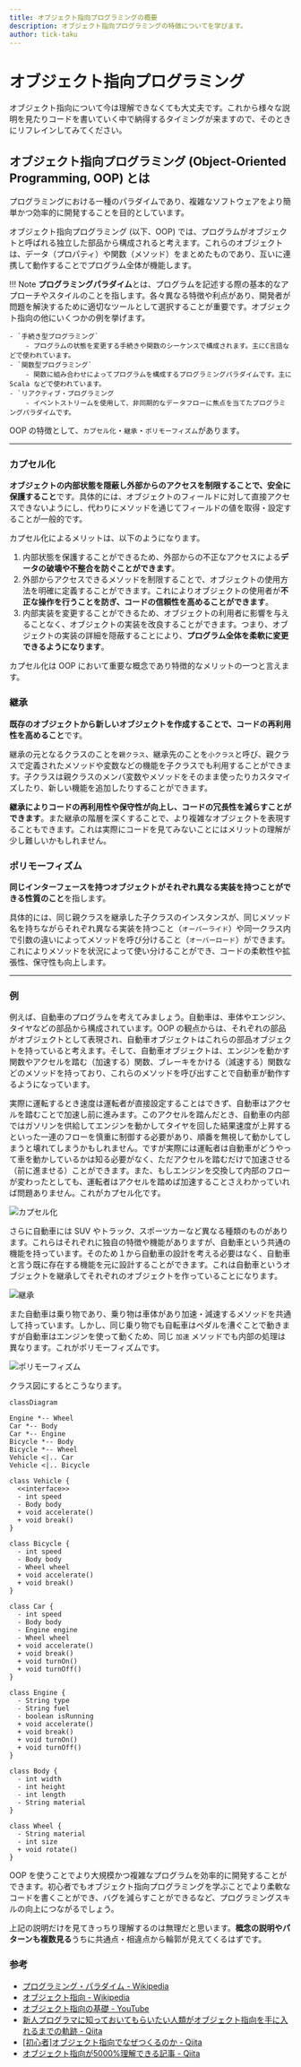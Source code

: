 ```yaml
---
title: オブジェクト指向プログラミングの概要
description: オブジェクト指向プログラミングの特徴についてを学びます。
author: tick-taku
---
```


# オブジェクト指向プログラミング

オブジェクト指向について今は理解できなくても大丈夫です。これから様々な説明を見たりコードを書いていく中で納得するタイミングが来ますので、そのときにリフレインしてみてください。

## オブジェクト指向プログラミング (Object-Oriented Programming, OOP) とは

プログラミングにおける一種のパラダイムであり、複雑なソフトウェアをより簡単かつ効率的に開発することを目的としています。

オブジェクト指向プログラミング (以下、OOP) では、プログラムがオブジェクトと呼ばれる独立した部品から構成されると考えます。これらのオブジェクトは、データ（プロパティ）や関数（メソッド）をまとめたものであり、互いに連携して動作することでプログラム全体が機能します。

!!! Note
    **プログラミングパラダイム**とは、プログラムを記述する際の基本的なアプローチやスタイルのことを指します。各々異なる特徴や利点があり、開発者が問題を解決するために適切なツールとして選択することが重要です。オブジェクト指向の他にいくつかの例を挙げます。

	- `手続き型プログラミング`
		- プログラムの状態を変更する手続きや関数のシーケンスで構成されます。主にC言語などで使われています。
	- `関数型プログラミング`
		- 関数に組み合わせによってプログラムを構成するプログラミングパラダイムです。主に Scala などで使われています。
	- `リアクティブ・プログラミング
		- イベントストリームを使用して、非同期的なデータフローに焦点を当てたプログラミングパラダイムです。

OOP の特徴として、`カプセル化`・`継承`・`ポリモーフィズム`があります。

---

### カプセル化

**オブジェクトの内部状態を隠蔽し外部からのアクセスを制限することで、安全に保護すること**です。具体的には、オブジェクトのフィールドに対して直接アクセスできないようにし、代わりにメソッドを通じてフィールドの値を取得・設定することが一般的です。

カプセル化によるメリットは、以下のようになります。

1.  内部状態を保護することができるため、外部からの不正なアクセスによる**データの破壊や不整合を防ぐことができます**。
2.  外部からアクセスできるメソッドを制限することで、オブジェクトの使用方法を明確に定義することができます。これによりオブジェクトの使用者が**不正な操作を行うことを防ぎ、コードの信頼性を高めることができます**。
3.  内部実装を変更することができるため、オブジェクトの利用者に影響を与えることなく、オブジェクトの実装を改良することができます。つまり、オブジェクトの実装の詳細を隠蔽することにより、**プログラム全体を柔軟に変更できるようになります**。

カプセル化は OOP において重要な概念であり特徴的なメリットの一つと言えます。

### 継承

**既存のオブジェクトから新しいオブジェクトを作成することで、コードの再利用性を高めること**です。

継承の元となるクラスのことを`親クラス`、継承先のことを`小クラス`と呼び、親クラスで定義されたメソッドや変数などの機能を子クラスでも利用することができます。子クラスは親クラスのメンバ変数やメソッドをそのまま使ったりカスタマイズしたり、新しい機能を追加したりすることができます。

**継承によりコードの再利用性や保守性が向上し、コードの冗長性を減らすことができます**。また継承の階層を深くすることで、より複雑なオブジェクトを表現することもできます。これは実際にコードを見てみないことにはメリットの理解が少し難しいかもしれません。

### ポリモーフィズム

**同じインターフェースを持つオブジェクトがそれぞれ異なる実装を持つことができる性質のこと**を指します。

具体的には、同じ親クラスを継承した子クラスのインスタンスが、同じメソッド名を持ちながらそれぞれ異なる実装を持つこと（`オーバーライド`）や同一クラス内で引数の違いによってメソッドを呼び分けること（`オーバーロード`）ができます。これによりメソッドを状況によって使い分けることができ、コードの柔軟性や拡張性、保守性も向上します。

---

### 例

例えば、自動車のプログラムを考えてみましょう。自動車は、車体やエンジン、タイヤなどの部品から構成されています。OOP の観点からは、それぞれの部品がオブジェクトとして表現され、自動車オブジェクトはこれらの部品オブジェクトを持っていると考えます。そして、自動車オブジェクトは、エンジンを動かす関数やアクセルを踏む（加速する）関数、ブレーキをかける（減速する）関数などのメソッドを持っており、これらのメソッドを呼び出すことで自動車が動作するようになっています。

実際に運転するとき速度は運転者が直接設定することはできず、自動車はアクセルを踏むことで加速し前に進みます。このアクセルを踏んだとき、自動車の内部ではガソリンを供給してエンジンを動かしてタイヤを回した結果速度が上昇するといった一連のフローを慎重に制御する必要があり、順番を無視して動かしてしまうと壊れてしまうかもしれません。ですが実際には運転者は自動車がどうやって車を動かしているかは知る必要がなく、ただアクセルを踏むだけで加速させる（前に進ませる）ことができます。また、もしエンジンを交換して内部のフローが変わったとしても、運転者はアクセルを踏めば加速することさえわかっていれば問題ありません。これがカプセル化です。

![カプセル化](img/oop_coupsulation.png)

さらに自動車には SUV やトラック、スポーツカーなど異なる種類のものがあります。これらはそれぞれに独自の特徴や機能がありますが、自動車という共通の機能を持っています。そのため１から自動車の設計を考える必要はなく、自動車と言う既に存在する機能を元に設計することができます。これは自動車というオブジェクトを継承してそれぞれのオブジェクトを作っていることになります。

![継承](img/oop_extends.png)

また自動車は乗り物であり、乗り物は車体があり加速・減速するメソッドを共通して持っています。しかし、同じ乗り物でも自転車はペダルを漕ぐことで動きますが自動車はエンジンを使って動くため、同じ `加速` メソッドでも内部の処理は異なります。これがポリモーフィズムです。

![ポリモーフィズム](img/oop_polymorphism.png)

クラス図にするとこうなります。

```mermaid
classDiagram

Engine *-- Wheel
Car *-- Body
Car *-- Engine
Bicycle *-- Body
Bicycle *-- Wheel
Vehicle <|.. Car
Vehicle <|.. Bicycle

class Vehicle {
  <<interface>>
  - int speed
  - Body body
  + void accelerate()
  + void break()
}

class Bicycle {
  - int speed
  - Body body
  - Wheel wheel
  + void accelerate()
  + void break()
}

class Car {
  - int speed
  - Body body
  - Engine engine
  - Wheel wheel
  + void accelerate()
  + void break()
  + void turnOn()
  + void turnOff()
}

class Engine {
  - String type
  - String fuel
  - boolean isRunning
  + void accelerate()
  + void break()
  + void turnOn()
  + void turnOff()
}

class Body {
  - int width
  - int height
  - int length
  - String material
}

class Wheel {
  - String material
  - int size
  + void rotate()
}
```

OOP を使うことでより大規模かつ複雑なプログラムを効率的に開発することができます。初心者でもオブジェクト指向プログラミングを学ぶことでより柔軟なコードを書くことができ、バグを減らすことができるなど、プログラミングスキルの向上につながるでしょう。

上記の説明だけを見てきっちり理解するのは無理だと思います。**概念の説明やパターンも複数見る**うちに共通点・相違点から輪郭が見えてくるはずです。

### 参考

- [プログラミング・パラダイム - Wikipedia](https://ja.wikipedia.org/wiki/%E3%83%97%E3%83%AD%E3%82%B0%E3%83%A9%E3%83%9F%E3%83%B3%E3%82%B0%E3%83%91%E3%83%A9%E3%83%80%E3%82%A4%E3%83%A0)
- [オブジェクト指向 - Wikipedia](https://ja.wikipedia.org/wiki/%E3%82%AA%E3%83%96%E3%82%B8%E3%82%A7%E3%82%AF%E3%83%88%E6%8C%87%E5%90%91)
- [オブジェクト指向の基礎 - YouTube](https://www.youtube.com/watch?v=nPAoPVwrD7s&list=PL0BiAlg8j4ZuDSu9GLU73-CVFgenU8T2P)
- [新人プログラマに知っておいてもらいたい人類がオブジェクト指向を手に入れるまでの軌跡 - Qiita](https://qiita.com/hirokidaichi/items/591ad96ab12938878fe1)
- [[初心者]オブジェクト指向でなぜつくるのか - Qiita](https://qiita.com/IZUMIRU/items/959b43dc9eb4f5cdc202)
- [オブジェクト指向が5000%理解できる記事 - Qiita](https://qiita.com/tip1t/items/b2f8e39d7cc23ad505f9)
